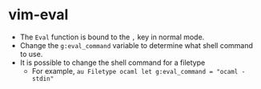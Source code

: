 # vim-eval

* The `Eval` function is bound to the `,` key in normal mode.
* Change the `g:eval_command` variable to determine what shell command to use.
* It is possible to change the shell command for a filetype
    - For example, `au Filetype ocaml let g:eval_command = "ocaml -stdin"`

